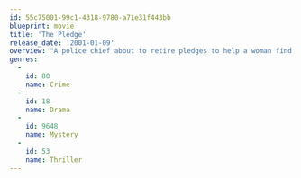 ```yaml
---
id: 55c75001-99c1-4318-9780-a71e31f443bb
blueprint: movie
title: 'The Pledge'
release_date: '2001-01-09'
overview: "A police chief about to retire pledges to help a woman find her daughter's killer. Based on a story by Swiss writer Friedrich Dürrenmatt."
genres:
  -
    id: 80
    name: Crime
  -
    id: 18
    name: Drama
  -
    id: 9648
    name: Mystery
  -
    id: 53
    name: Thriller
---
```

